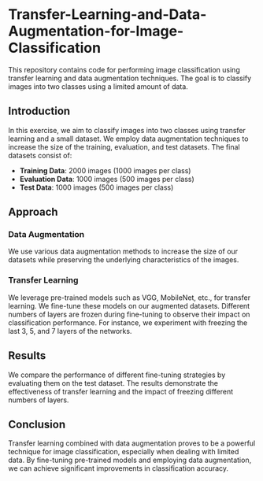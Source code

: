 # Transfer-Learning-and-Data-Augmentation-for-Image-Classification

This repository contains code for performing image classification using transfer learning and data augmentation techniques. The goal is to classify images into two classes using a limited amount of data.

## Introduction
In this exercise, we aim to classify images into two classes using transfer learning and a small dataset. We employ data augmentation techniques to increase the size of the training, evaluation, and test datasets. The final datasets consist of:
- **Training Data**: 2000 images (1000 images per class)
- **Evaluation Data**: 1000 images (500 images per class)
- **Test Data**: 1000 images (500 images per class)

## Approach
### Data Augmentation
We use various data augmentation methods to increase the size of our datasets while preserving the underlying characteristics of the images.

### Transfer Learning
We leverage pre-trained models such as VGG, MobileNet, etc., for transfer learning. We fine-tune these models on our augmented datasets. Different numbers of layers are frozen during fine-tuning to observe their impact on classification performance. For instance, we experiment with freezing the last 3, 5, and 7 layers of the networks.

## Results
We compare the performance of different fine-tuning strategies by evaluating them on the test dataset. The results demonstrate the effectiveness of transfer learning and the impact of freezing different numbers of layers.

## Conclusion
Transfer learning combined with data augmentation proves to be a powerful technique for image classification, especially when dealing with limited data. By fine-tuning pre-trained models and employing data augmentation, we can achieve significant improvements in classification accuracy.

